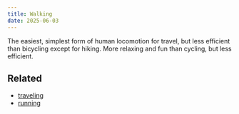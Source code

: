 ```yaml
---
title: Walking
date: 2025-06-03
---
```

The easiest, simplest form of human locomotion for travel, but less efficient than bicycling except for hiking. More relaxing and fun than cycling, but less efficient.

## Related
- [traveling](/traveling)
- [running](/running)